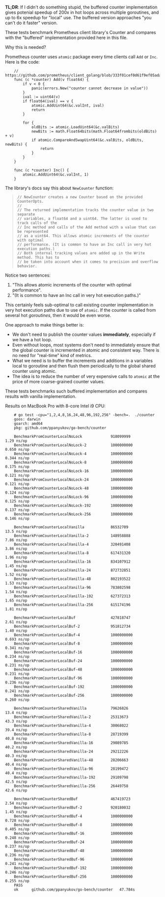 **TL;DR**: If I didn't do something stupid, the buffered counter implementation gives potenial speedup of 200x in hot loops across multiple goroutines, and up to 6x speedup for "local" use. The buffered version approaches "you can't do it faster" version.


These tests benchmark Prometheus client library's Counter and compares with the "buffered" implementation provided here in this file.

Why this is needed? 

Prometheus counter uses `atomic` package every time clients call `Add` or `Inc`. Here is the code:

```golang
	// https://github.com/prometheus/client_golang/blob/333f01cef0d61f9ef05ada3d94e00e69c8d5cdda/prometheus/counter.go#L87
	func (c *counter) Add(v float64) {
		if v < 0 {
			panic(errors.New("counter cannot decrease in value"))
		}
		ival := uint64(v)
		if float64(ival) == v {
			atomic.AddUint64(&c.valInt, ival)
			return
		}

		for {
			oldBits := atomic.LoadUint64(&c.valBits)
			newBits := math.Float64bits(math.Float64frombits(oldBits) + v)
			if atomic.CompareAndSwapUint64(&c.valBits, oldBits, newBits) {
				return
			}
		}
	}

	func (c *counter) Inc() {
		atomic.AddUint64(&c.valInt, 1)
	}
```

The library's docs say this about `NewCounter` function:

> ```
> // NewCounter creates a new Counter based on the provided CounterOpts.
> //
> // The returned implementation tracks the counter value in two separate
> // variables, a float64 and a uint64. The latter is used to track calls of the
> // Inc method and calls of the Add method with a value that can be represented
> // as a uint64. This allows atomic increments of the counter with optimal
> // performance. (It is common to have an Inc call in very hot execution paths.)
> // Both internal tracking values are added up in the Write method. This has to
> // be taken into account when it comes to precision and overflow behavior.
>```

Notice two sentences:

1. "This allows atomic increments of the counter with optimal performance".
2. "(It is common to have an Inc call in very hot execution paths.)"

This certainly feels sub-optimal to call existing counter implementation in very hot
execution paths due to use of `atomic`. If the counter is called from several
hot *goroutines*, then it would be even worse.

One approach to make things better is:

- We don't need to publish the counter values **immediately**, especially if we have a hot loop.
- Even without loops, most systems don't need to immediately ensure that the global counter is incremented in atomic and consistent way. There is no need for "real-time" kind of metrics.
- What we need is to buffer the increments and additions in a variables local to goroutine and then flush them periodically to the global shared counter using atomic.
- The idea is to reduce the number of very expensive calls to `atomic` at the price of more coarse-grained counter values.

These tests benchmarks such buffered implementation and compares results with
vanilla implementation.

Results on MacBook Pro with 8-core Intel i9 CPU:


```
	# go test -cpu="1,2,4,8,16,24,48,96,192,256" -bench=.  ./counter
	goos: darwin
	goarch: amd64
	pkg: github.com/ppanyukov/go-bench/counter

	BenchmarkPromCounterLocalNoLock           	918099999	         1.29 ns/op
	BenchmarkPromCounterLocalNoLock-2         	1000000000	         0.650 ns/op
	BenchmarkPromCounterLocalNoLock-4         	1000000000	         0.344 ns/op
	BenchmarkPromCounterLocalNoLock-8         	1000000000	         0.175 ns/op
	BenchmarkPromCounterLocalNoLock-16        	1000000000	         0.121 ns/op
	BenchmarkPromCounterLocalNoLock-24        	1000000000	         0.121 ns/op
	BenchmarkPromCounterLocalNoLock-48        	1000000000	         0.124 ns/op
	BenchmarkPromCounterLocalNoLock-96        	1000000000	         0.125 ns/op
	BenchmarkPromCounterLocalNoLock-192       	1000000000	         0.137 ns/op
	BenchmarkPromCounterLocalNoLock-256       	1000000000	         0.146 ns/op

	BenchmarkPromCounterLocalVanilla          	86532709	        13.5 ns/op
	BenchmarkPromCounterLocalVanilla-2        	148958888	         7.86 ns/op
	BenchmarkPromCounterLocalVanilla-4        	320491408	         3.86 ns/op
	BenchmarkPromCounterLocalVanilla-8        	617431320	         1.96 ns/op
	BenchmarkPromCounterLocalVanilla-16       	834107912	         1.45 ns/op
	BenchmarkPromCounterLocalVanilla-24       	872732851	         1.52 ns/op
	BenchmarkPromCounterLocalVanilla-48       	802193522	         1.53 ns/op
	BenchmarkPromCounterLocalVanilla-96       	783802598	         1.54 ns/op
	BenchmarkPromCounterLocalVanilla-192      	627372313	         1.65 ns/op
	BenchmarkPromCounterLocalVanilla-256      	615174196	         1.81 ns/op

	BenchmarkPromCounterLocalBuf              	427818747	         2.61 ns/op
	BenchmarkPromCounterLocalBuf-2            	951812734	         1.40 ns/op
	BenchmarkPromCounterLocalBuf-4            	1000000000	         0.693 ns/op
	BenchmarkPromCounterLocalBuf-8            	1000000000	         0.341 ns/op
	BenchmarkPromCounterLocalBuf-16           	1000000000	         0.234 ns/op
	BenchmarkPromCounterLocalBuf-24           	1000000000	         0.231 ns/op
	BenchmarkPromCounterLocalBuf-48           	1000000000	         0.231 ns/op
	BenchmarkPromCounterLocalBuf-96           	1000000000	         0.236 ns/op
	BenchmarkPromCounterLocalBuf-192          	1000000000	         0.241 ns/op
	BenchmarkPromCounterLocalBuf-256          	1000000000	         0.260 ns/op

	BenchmarkPromCounterSharedVanilla         	79626826	        13.4 ns/op
	BenchmarkPromCounterSharedVanilla-2       	25313673	        43.3 ns/op
	BenchmarkPromCounterSharedVanilla-4       	30068022	        39.4 ns/op
	BenchmarkPromCounterSharedVanilla-8       	28719399	        40.8 ns/op
	BenchmarkPromCounterSharedVanilla-16      	29089785	        40.2 ns/op
	BenchmarkPromCounterSharedVanilla-24      	29212226	        40.3 ns/op
	BenchmarkPromCounterSharedVanilla-48      	28206663	        40.4 ns/op
	BenchmarkPromCounterSharedVanilla-96      	28199472	        40.4 ns/op
	BenchmarkPromCounterSharedVanilla-192     	29109798	        42.5 ns/op
	BenchmarkPromCounterSharedVanilla-256     	26449758	        42.6 ns/op

	BenchmarkPromCounterSharedBuf             	467419723	         2.54 ns/op
	BenchmarkPromCounterSharedBuf-2           	920180032	         1.45 ns/op
	BenchmarkPromCounterSharedBuf-4           	1000000000	         0.728 ns/op
	BenchmarkPromCounterSharedBuf-8           	1000000000	         0.405 ns/op
	BenchmarkPromCounterSharedBuf-16          	1000000000	         0.248 ns/op
	BenchmarkPromCounterSharedBuf-24          	1000000000	         0.237 ns/op
	BenchmarkPromCounterSharedBuf-48          	1000000000	         0.236 ns/op
	BenchmarkPromCounterSharedBuf-96          	1000000000	         0.241 ns/op
	BenchmarkPromCounterSharedBuf-192         	1000000000	         0.246 ns/op
	BenchmarkPromCounterSharedBuf-256         	1000000000	         0.255 ns/op
	PASS
	ok  	github.com/ppanyukov/go-bench/counter	47.784s
```